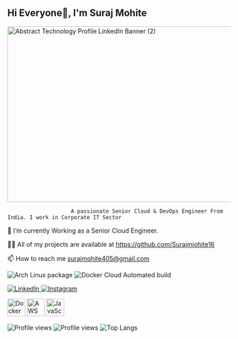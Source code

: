 ## Hi Everyone👋, I'm Suraj Mohite

<!--
**Surajmohite16/Surajmohite16** is a ✨ _special_ ✨ repository because its `README.md` (this file) appears on your GitHub profile.

Here are some ideas to get you started:

- 🔭 I’m currently working on ...
- 🌱 I’m currently learning ...
- 👯 I’m looking to collaborate on ...
- 🤔 I’m looking for help with ...
- 💬 Ask me about ...
- 📫 How to reach me: ...
- 😄 Pronouns: ...
- ⚡ Fun fact: ...
-->

<img width="1584" height="396" alt="Abstract Technology Profile LinkedIn Banner (2)" src="https://github.com/user-attachments/assets/f31e96ba-39e0-4896-b380-a744580b3ed9" />

                        A passionate Senior Cloud & DevOps Engineer From India. I work in Corporate IT Sector


🌱 I’m currently Working as a Senior Cloud Engineer.

👨‍💻 All of my projects are available at https://github.com/Surajmiohite16

📫 How to reach me surajmohite405@gmail.com


![Arch Linux package](https://img.shields.io/archlinux/v/:repository/:architecture/:packageName) ![Docker Cloud Automated build](https://img.shields.io/docker/cloud/automated/:user/:repo)

<a href="https://www.linkedin.com/in/YOUR-USERNAME">
  <img src="https://img.shields.io/badge/LinkedIn-0077B5?style=for-the-badge&logo=linkedin&logoColor=white" alt="LinkedIn">
</a>

<a href="https://www.instagram.com/YOUR-USERNAME">
  <img src="https://img.shields.io/badge/Instagram-E4405F?style=for-the-badge&logo=instagram&logoColor=white" alt="Instagram">
</a>



<img src="https://cdn.simpleicons.org/docker/2496ED" width="40" height="40" alt="Docker"> <img src="https://cdn.simpleicons.org/amazonaws/FF9900" width="40" height="40" alt="AWS"> <img src="https://cdn.simpleicons.org/javascript/F7DF1E" width="40" height="40" alt="JavaScript">


![Profile views](https://komarev.com/ghpvc/?username=Surajmohite16&style=flat)  ![Profile views](https://komarev.com/ghpvc/?username=Surajmohite16&style=flat)  ![Top Langs](https://github-readme-stats.vercel.app/api/top-langs/?username=Surajmohite16&layout=compact&theme=dark)
